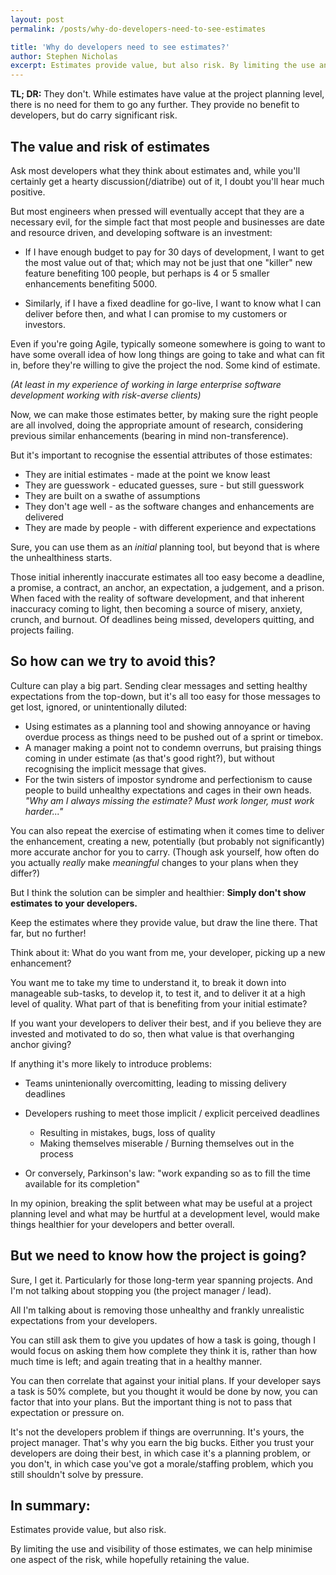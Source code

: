 ```yaml
---
layout: post
permalink: /posts/why-do-developers-need-to-see-estimates

title: 'Why do developers need to see estimates?'
author: Stephen Nicholas
excerpt: Estimates provide value, but also risk. By limiting the use and visibility of those estimates, we can help minimise one aspect of the risk, while hopefully retaining  the value...
---
```

**TL; DR:** They don't. While estimates have value at the project planning level, there is no need for them to go any further. They provide no benefit to developers, but do carry significant risk.

## The value and risk of estimates
Ask most developers what they think about estimates and, while you'll certainly get a hearty discussion(/diatribe) out of it, I doubt you'll hear much positive. 

But most engineers when pressed will eventually accept that they are a necessary evil, for the simple fact that most people and businesses are date and resource driven, and developing software is an investment:

* If I have enough budget to pay for 30 days of development, I want to get the most value out of that; which may not be just that one "killer" new feature benefiting 100 people, but perhaps is 4 or 5 smaller enhancements benefiting 5000.

* Similarly, if I have a fixed deadline for go-live, I want to know what I can deliver before then, and what I can promise to my customers or investors.

Even if you're going Agile, typically someone somewhere is going to want to have some overall idea of how long things are going to take and what can fit in, before they're willing to give the project the nod. Some kind of estimate.

_(At least in my experience of working in large enterprise software development working with risk-averse clients)_

Now, we can make those estimates better, by making sure the right people are all involved, doing the appropriate amount of research, considering previous similar enhancements (bearing in mind non-transference).

But it's important to recognise the essential attributes of those estimates:
* They are initial estimates - made at the point we know least 
* They are guesswork - educated guesses, sure - but still guesswork
* They are built on a swathe of assumptions
* They don't age well - as the software changes and enhancements are delivered
* They are made by people - with different experience and expectations

Sure, you can use them as an _initial_ planning tool, but beyond that is where the unhealthiness starts. 

Those initial inherently inaccurate estimates all too easy become a deadline, a promise, a contract, an anchor, an expectation, a judgement, and a prison. When faced with the reality of software development, and that inherent inaccuracy coming to light, then becoming a source of misery, anxiety, crunch, and burnout. Of deadlines being missed, developers quitting, and projects failing.

## So how can we try to avoid this?

Culture can play a big part. Sending clear messages and setting healthy expectations from the top-down, but it's all too easy for those messages to get lost, ignored, or unintentionally diluted:
* Using estimates as a planning tool and showing annoyance or having overdue process as things need to be pushed out of a sprint or timebox.
* A manager making a point not to condemn overruns, but praising things coming in under estimate (as that's good right?), but without recognising the implicit message that gives. 
* For the twin sisters of impostor syndrome and perfectionism to cause people to build unhealthy expectations and cages in their own heads. _"Why am I always missing the estimate? Must work longer, must work harder..."_

You can also repeat the exercise of estimating when it comes time to deliver the enhancement, creating a new, potentially (but probably not significantly) more accurate anchor for you to carry. (Though ask yourself, how often do you actually _really_ make _meaningful_ changes to your plans when they differ?)

But I think the solution can be simpler and healthier: **Simply don't show estimates to your developers.**

Keep the estimates where they provide value, but draw the line there. That far, but no further!

Think about it: What do you want from me, your developer, picking up a new enhancement?

You want me to take my time to understand it, to break it down into manageable sub-tasks, to develop it, to test it, and to deliver it at a high level of quality. What part of that is benefiting from your initial estimate?

If you want your developers to deliver their best, and if you believe they are invested and motivated to do so, then what value is that overhanging anchor giving?

If anything it's more likely to introduce problems:
<ul style="padding-bottom:0em">
  <li style="margin-bottom:1em">Teams unintenionally overcomitting, leading to missing delivery deadlines</li>
  <li style="margin-bottom:1em">Developers rushing to meet those implicit / explicit perceived deadlines<ul style="margin-top:1em;">
      <li>Resulting in mistakes, bugs, loss of quality</li>
      <li>Making themselves miserable / Burning themselves out in the process</li>
    </ul>
  </li>
  <li>Or conversely, Parkinson's law: "work expanding so as to fill the time available for its completion"</li>
</ul>

In my opinion, breaking the split between what may be useful at a project planning level and what may be hurtful at a development level, would make things healthier for your developers and better overall.

## But we need to know how the project is going?

Sure, I get it. Particularly for those long-term year spanning projects. And I'm not talking about stopping you (the project manager / lead).

All I'm talking about is removing those unhealthy and frankly unrealistic expectations from your developers.

You can still ask them to give you updates of how a task is going, though I would focus on asking them how complete they think it is, rather than how much time is left; and again treating that in a healthy manner.

You can then correlate that against your initial plans. If your developer says a task is 50% complete, but you thought it would be done by now, you can factor that into your plans. But the important thing is not to pass that expectation or pressure on.

It's not the developers problem if things are overrunning. It's yours, the project manager. That's why you earn the big bucks. Either you trust your developers are doing their best, in which case it's a planning problem, or you don't, in which case you've got a morale/staffing problem, which you still shouldn't solve by pressure.

## In summary:
Estimates provide value, but also risk.

By limiting the use and visibility of those estimates, we can help minimise one aspect of the risk, while hopefully retaining  the value.
